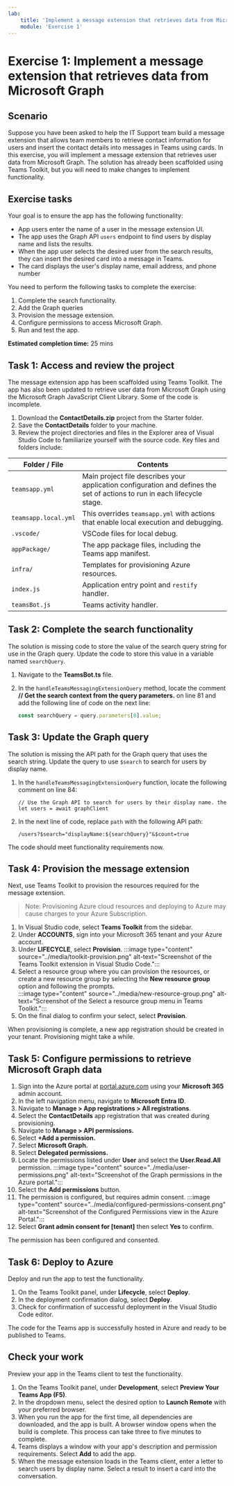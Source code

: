 ```yaml
---
lab:
    title: 'Implement a message extension that retrieves data from Microsoft Graph'
    module: 'Exercise 1'
---
```


# Exercise 1: Implement a message extension that retrieves data from Microsoft Graph

## Scenario

Suppose you have been asked to help the IT Support team build a message extension that allows team members to retrieve contact information for users and insert the contact details into messages in Teams using cards.  In this exercise, you will implement a message extension that retrieves user data from Microsoft Graph.  The solution has already been scaffolded using Teams Toolkit, but you will need to make changes to implement functionality.

## Exercise tasks

Your goal is to ensure the app has the following functionality:

- App users enter the name of a user in the message extension UI.
- The app uses the Graph API `users` endpoint to find users by display name and lists the results.
- When the app user selects the desired user from the search results, they can insert the desired card into a message in Teams.
- The card displays the user's display name, email address, and phone number

You need to perform the following tasks to complete the exercise:

1. Complete the search functionality.
1. Add the Graph queries
1. Provision the message extension.
1. Configure permissions to access Microsoft Graph.
1. Run and test the app.

**Estimated completion time:** 25 mins

## Task 1: Access and review the project

The message extension app has been scaffolded using Teams Toolkit.  The app has also been updated to retrieve user data from Microsoft Graph using the Microsoft Graph JavaScript Client Library.  Some of the code is incomplete.

1. Download the **ContactDetails.zip** project from the Starter folder.
2. Save the **ContactDetails** folder to your machine.  
3. Review the project directories and files in the Explorer area of Visual Studio Code to familiarize yourself with the source code.  Key files and folders include:

| Folder / File | Contents |
| --- | --- |
| `teamsapp.yml` | Main project file describes your application configuration and defines the set of actions to run in each lifecycle stage. |
| `teamsapp.local.yml` | This overrides `teamsapp.yml` with actions that enable local execution and debugging. |
| `.vscode/` | VSCode files for local debug. |
| `appPackage/` | The app package files, including the Teams app manifest. |
| `infra/` | Templates for provisioning Azure resources. |
| `index.js` | Application entry point and `restify` handler. |
| `teamsBot.js` | Teams activity handler.  |

## Task 2: Complete the search functionality

The solution is missing code to store the value of the search query string for use in the Graph query.  Update the code to store this value in a variable named  `searchQuery`.

1. Navigate to the **TeamsBot.ts** file.
2. In the `handleTeamsMessagingExtensionQuery` method, locate the comment **// Get the search context from the query parameters.** on line 81 and add the following line of code on the next line:

    ```JavaScript
    const searchQuery = query.parameters[0].value;
    ```

## Task 3: Update the Graph query

The solution is missing the API path for the Graph query that uses the search string.  Update the query to use `$search` to search for users by display name.

1. In the `handleTeamsMessagingExtensionQuery` function, locate the following comment on line 84:

      `// Use the Graph API to search for users by their display name.
    the let users = await graphClient`

2. In the next line of code, replace `path` with the following API path:

     `/users?$search="displayName:${searchQuery}"&$count=true`

The code should meet functionality requirements now.

## Task 4: Provision the message extension

Next, use Teams Toolkit to provision the resources required for the message extension.

> Note: Provisioning Azure cloud resources and deploying to Azure may cause charges to your Azure Subscription.

1. In Visual Studio code, select  **Teams Toolkit** from the sidebar.
2. Under **ACCOUNTS**, sign into your Microsoft 365 tenant and your Azure account.
3. Under **LIFECYCLE**, select **Provision**.
    :::image type="content" source="../media/toolkit-provision.png" alt-text="Screenshot of the Teams Toolkit extension in Visual Studio Code.":::
4. Select a resource group where you can provision the resources, or create a new resource group by selecting the **New resource group** option and following the prompts.  
    :::image type="content" source="../media/new-resource-group.png" alt-text="Screenshot of the Select a resource group menu in Teams Toolkit.":::
5. On the final dialog to confirm your select, select **Provision**.

When provisioning is complete, a new app registration should be created in your tenant. Provisioning might take a while.

## Task 5: Configure permissions to retrieve Microsoft Graph data

1. Sign into the Azure portal at [portal.azure.com](portal.azure.com) using your **Microsoft 365** admin account.
2. In the left navigation menu, navigate to **Microsoft Entra ID**.
3. Navigate to **Manage > App registrations > All registrations**.
4. Select the **ContactDetails** app registration that was created during provisioning.
5. Navigate to **Manage > API permissions.**
6. Select **+Add a permission.**
7. Select **Microsoft Graph.**
8. Select **Delegated permissions.**
9. Locate the permissions listed under **User** and select the **User.Read.All** permission.
    :::image type="content" source="../media/user-permissions.png" alt-text="Screenshot of the Graph permissions in the Azure portal.":::
10. Select the **Add permissions** button.
11. The permission is configured, but requires admin consent.
    :::image type="content" source="../media/configured-permissions-consent.png" alt-text="Screenshot of the Configured Permissions view in the Azure Portal.":::
12. Select **Grant admin consent for [tenant]** then select **Yes** to confirm.

The permission has been configured and consented.

## Task 6: Deploy to Azure

Deploy and run the app to test the functionality.

1. On the Teams Toolkit panel, under **Lifecycle**, select **Deploy**.
2. In the deployment confirmation dialog, select **Deploy**.
3. Check for confirmation of successful deployment in the Visual Studio Code editor.

The code for the Teams app is successfully hosted in Azure and ready to be published to Teams.

## Check your work

Preview your app in the Teams client to test the functionality.

1. On the Teams Toolkit panel, under **Development**, select **Preview Your Teams App (F5)**.
2. In the dropdown menu, select the desired option to **Launch Remote** with your preferred browser.
3. When you run the app for the first time, all dependencies are downloaded, and the app is built. A browser window opens when the build is complete. This process can take three to five minutes to complete.
4. Teams displays a window with your app's description and permission requirements.  Select **Add** to add the app.
5. When the message extension loads in the Teams client, enter a letter to search users by display name.  Select a result to insert a card into the conversation.
